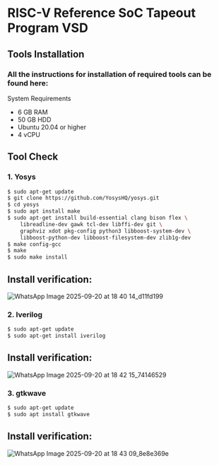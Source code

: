 # RISC-V Reference SoC Tapeout Program VSD
## Tools Installation
### All the instructions for installation of required tools can be found here:
System Requirements
- 6 GB RAM
- 50 GB HDD
- Ubuntu 20.04 or higher
- 4 vCPU
## Tool Check
### 1. Yosys
```bash
$ sudo apt-get update
$ git clone https://github.com/YosysHQ/yosys.git
$ cd yosys
$ sudo apt install make   
$ sudo apt-get install build-essential clang bison flex \
    libreadline-dev gawk tcl-dev libffi-dev git \
    graphviz xdot pkg-config python3 libboost-system-dev \
    libboost-python-dev libboost-filesystem-dev zlib1g-dev
$ make config-gcc
$ make
$ sudo make install
```
## Install verification:
 ![WhatsApp Image 2025-09-20 at 18 40 14_d11fd199](https://github.com/user-attachments/assets/efe66333-3e81-473f-9c43-b912868d80d8)

### 2. Iverilog
```bash
$ sudo apt-get update
$ sudo apt-get install iverilog
```
## Install verification:
![WhatsApp Image 2025-09-20 at 18 42 15_74146529](https://github.com/user-attachments/assets/f74e2d94-8e4a-413a-94db-a2ce3ca50914)

### 3. gtkwave
   ```bash
   $ sudo apt-get update  
   $ sudo apt install gtkwave 
   ```
   ## Install verification:
   ![WhatsApp Image 2025-09-20 at 18 43 09_8e8e369e](https://github.com/user-attachments/assets/74d59bc7-368e-46ff-aef1-9da53178ba09)

